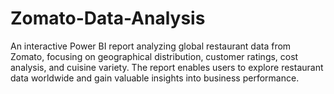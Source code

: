 # Zomato-Data-Analysis
An interactive Power BI report analyzing global restaurant data from Zomato, focusing on geographical distribution, customer ratings, cost analysis, and cuisine variety. The report enables users to explore restaurant data worldwide and gain valuable insights into business performance.
